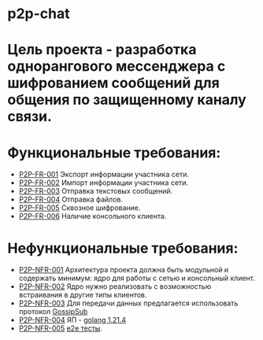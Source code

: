 # p2p-chat

# Цель проекта - разработка однорангового мессенджера с шифрованием сообщений для общения по защищенному каналу связи.

# Функциональные требования:
- [P2P-FR-001](./requirements/functional/P2P-FR-001.md) Экспорт информации участника сети.
- [P2P-FR-002](./requirements/functional/P2P-FR-002.md) Импорт информации участника сети.
- [P2P-FR-003](./requirements/functional/P2P-FR-003.md) Отправка текстовых сообщений.
- [P2P-FR-004](./requirements/functional/P2P-FR-004.md) Отправка файлов.
- [P2P-FR-005](./requirements/functional/P2P-FR-005.md) Сквозное шифрование.
- [P2P-FR-006](./requirements/non-functional/P2P-NFR-006.md) Наличие консольного клиента.

# Нефункциональные требования:
- [P2P-NFR-001](./requirements/non-functional/P2P-NFR-001.md) Архитектура проекта должна быть модульной и содержать минимум: ядро для работы с сетью и консольный клиент.
- [P2P-NFR-002](./requirements/non-functional/P2P-NFR-002.md) Ядро нужно реализовать с возможностью встраивания в другие типы клиентов. 
- [P2P-NFR-003](./requirements/non-functional/P2P-NFR-003.md) Для передачи данных предлагается использовать протокол [GossipSub][1]
- [P2P-NFR-004](./requirements/non-functional/P2P-NFR-004.md) ЯП - [golang 1.21.4][2]
- [P2P-NFR-005](./requirements/non-functional/P2P-NFR-005.md) [e2e тесты][3].

[1]: https://go.dev/dl/
[2]: https://research.protocol.ai/blog/2019/a-new-lab-for-resilient-networks-research/PL-TechRep-gossipsub-v0.1-Dec30.pdf
[3]: https://software-testing.ru/library/testing/testing-for-beginners/3978-e2e-testing-manifesto